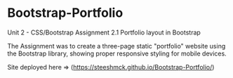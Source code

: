 # Bootstrap-Portfolio
Unit 2 - CSS/Bootstrap
Assignment 2.1
Portfolio layout in Bootstrap

The Assignment was to create a three-page static "portfolio" website using the Bootstrap library, showing proper responsive
styling for mobile devices.

Site deployed here => (https://steeshmck.github.io/Bootstrap-Portfolio/)
